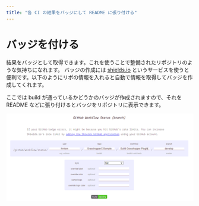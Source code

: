 ```yaml
---
title: "各 CI の結果をバッジにして README に張り付ける"
---
```


# バッジを付ける

結果をバッジとして取得できます。これを使うことで整備されたリポジトリのような気持ちになれます。
バッジの作成には [shields.io](https://shields.io/category/build) というサービスを使うと便利です。以下のようにリポの情報を入れると自動で情報を取得してバッジを作成してくれます。

ここでは build が通っているかどうかのバッジが作成されますので、それを README などに張り付けるとバッジをリポジトリに表示できます。

![](https://github.com/hrntsm/zenn_articles/blob/master/image/Shields.io.png?raw=true)
